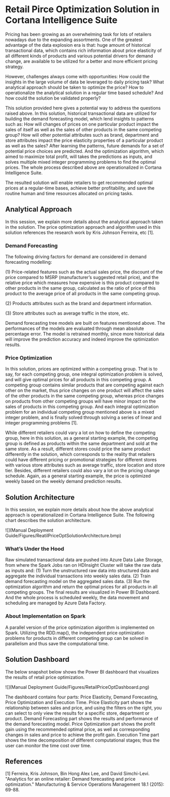 # Retail Pirce Optimization Solution in Cortana Intelligence Suite
Pricing has been growing as an overwhelming task for lots of retailers nowadays due to the expanding assortments. One of the greatest advantage of the data explosion era is that: huge amount of historical transactional data, which contains rich information about price elasticity of all different kinds of products and various potential drivers for demand change, are available to be utilized for a better and more efficient pricing strategy. 

However, challenges always come with opportunities: How could the insights in the large volume of data be leveraged to daily pricing task? What analytical approach should be taken to optimize the price? How to operationalize the analytical solution in a regular time based schedule? And how could the solution be validated properly? 

This solution provided here gives a potential way to address the questions raised above. In this solution, historical transactional data are utilized for building the demand forecasting model, which lend insights to patterns such as: How will changes of prices on one particular product impact the 
sales of itself as well as the sales of other products in the same competing group? How will other potential attributes such as brand, department and store attributes impact the price elasticity properties of a particular product as well as the sales? After learning the patterns, future demands for a set of potential price choices are predicted. And the optimization algorithm, which aimed to maximize total profit, will takes the predictions as inputs, and solves multiple mixed integer programming problems to find the optimal prices. The whole process described above are operationalized in Cortana Intelligence Suite. 

The resulted solution will enable retailers to get recommended optimal prices at a regular-time bases, achieve better profitability, and save the routine human and time resources allocated on pricing tasks.

## Analytical Approach
In this session, we explain more details about the analytical approach taken in the solution. The price optimization approach and algorithm used in this solution references the research work by Kris Johnson Ferreira, etc [1]. 
### Demand Forecasting

The following driving factors for demand are considered in demand forecasting modelling: 

(1) Price-related features such as the actual sales price, the discount of the price compared to MSRP (manufacturer’s suggested retail price), and the relative price which measures how expensive is this product compared to other products in the same group, calculated as the ratio of price of this product to the average price of all products in the same competing group. 

(2) Products attributes such as the brand and department information.

(3) Store attributes such as average traffic in the store, etc. 

Demand forecasting tree models are built on features mentioned above. The performances of the models are evaluated through mean absolute percentage error. The model is retrained monthly, since more historical data will improve the prediction accuracy and indeed improve the optimization results.

### Price Optimization
In this solution, prices are optimized within a competing group. That is to say, for each competing group, one integral optimization problem is solved, and will give optimal prices for all products in this competing group. A competing group contains similar products that are competing against each other on the market, thus price changes on one product will affect the sales of the other products in the same competing group, whereas price changes on products from other competing groups will have minor impact on the sales of products in this competing group. And each integral optimization problem for an individual competing group mentioned above is a mixed integer problem, and is finally solved through solving a series of linear and integer programming problems [1]. 

While different retailers could vary a lot on how to define the competing group, here in this solution, as a general starting example, the competing group is defined as products within the same department and sold at the same store. As a result, different stores could price the same product differently in the solution, which corresponds to the reality that retailers could have different pricing or promotional strategies for different stores with various store attributes such as average traffic, store location and store tier. Besides, different retailers could also vary a lot on the pricing change schedule. Again, as a general starting example, the price is optimized weekly based on the weekly demand prediction results.

## Solution Architecture
In this session, we explain more details about how the above analytical approach is operationalized in Cortana Intelligence Suite. The following chart describes the solution architecture.

![](Manual Deployment Guide/Figures/ReatilPriceOptSolutionArchitecture.bmp)

### What’s Under the Hood
Raw simulated transactional data are pushed into Azure Data Lake Storage, from where the Spark Jobs ran on HDInsight Cluster will take the raw data as inputs and: (1) Turn the unstructured raw data into structured data and aggregate the individual transactions into weekly sales data. (2) Train demand forecasting model on the aggregated sales data. (3) Run the optimization algorithm and return the optimal prices for all products in all competing groups. The final results are visualized in Power BI Dashboard. And the whole process is scheduled weekly, the data movement and scheduling are managed by Azure Data Factory.
### About Implementation on Spark
A parallel version of the price optimization algorithm is implemented on Spark. Utilizing the RDD.map(), the independent price optimization problems for products in different competing group can be solved in parallelism and thus save the computational time.

## Solution Dashboard
The below snapshot below shows the Power BI dashboard that visualizes the results of retail price optimization. 

![](Manual Deployment Guide/Figures/RetailPriceOptDashboard.png)

The dashboard contains four parts: Price Elasticity, Demand Forecasting, Price Optimization and Execution Time.
Price Elasticity part shows the relationship between sales and price, and using the filters on the right, you can select to only view the results for a specific store, department or product. Demand Forecasting part shows the results and performance of the demand forecasting model. Price Optimization part shows the profit gain using the recommended optimal price, as well as corresponding changes in sales and price to achieve the profit gain. Execution Time part shows the time decomposition of different computational stages; thus the user can monitor the time cost over time.

## References
[1] Ferreira, Kris Johnson, Bin Hong Alex Lee, and David Simchi-Levi. "Analytics for an online retailer: Demand forecasting and price optimization." Manufacturing & Service Operations Management 18.1 (2015): 69-88.
